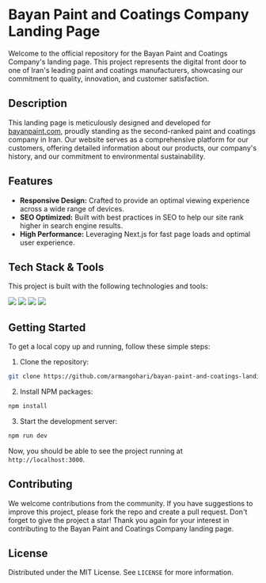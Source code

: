 # Bayan Paint and Coatings Company Landing Page

Welcome to the official repository for the Bayan Paint and Coatings Company's landing page. This project represents the digital front door to one of Iran's leading paint and coatings manufacturers, showcasing our commitment to quality, innovation, and customer satisfaction.

## Description

This landing page is meticulously designed and developed for [bayanpaint.com](https://bayanpaint.com), proudly standing as the second-ranked paint and coatings company in Iran. Our website serves as a comprehensive platform for our customers, offering detailed information about our products, our company's history, and our commitment to environmental sustainability.

## Features

- **Responsive Design:** Crafted to provide an optimal viewing experience across a wide range of devices.
- **SEO Optimized:** Built with best practices in SEO to help our site rank higher in search engine results.
- **High Performance:** Leveraging Next.js for fast page loads and optimal user experience.

## Tech Stack & Tools

This project is built with the following technologies and tools:

![](https://img.shields.io/badge/Next.js-14.2.3-white)
![](https://img.shields.io/badge/React-18.0-blue)
![](https://img.shields.io/badge/Tailwindcss-3.4.1-navy)
![](https://img.shields.io/badge/Figma-orange)

## Getting Started

To get a local copy up and running, follow these simple steps:

1. Clone the repository:
```bash
git clone https://github.com/armangohari/bayan-paint-and-coatings-landing-page.git
```

2. Install NPM packages:
```bash
npm install
```

3. Start the development server:
```bash
npm run dev
```

Now, you should be able to see the project running at `http://localhost:3000`.

## Contributing

We welcome contributions from the community. If you have suggestions to improve this project, please fork the repo and create a pull request. Don't forget to give the project a star! Thank you again for your interest in contributing to the Bayan Paint and Coatings Company landing page.

## License

Distributed under the MIT License. See `LICENSE` for more information.